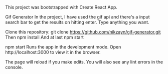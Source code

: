 This project was bootstrapped with Create React App.

Gif Generator
In the project, I have used the gif api and there's a input search bar to get the results on hitting enter. Type anything you want.

Clone this repository: git clone https://github.com/nikzayn/gif-generator.git Then npm install And at last npm start

npm start
Runs the app in the development mode.
Open http://localhost:3000 to view it in the browser.

The page will reload if you make edits.
You will also see any lint errors in the console.

